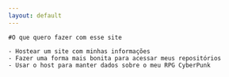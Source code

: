 ```yaml
---
layout: default
---
```


    #O que quero fazer com esse site
    
    - Hostear um site com minhas informações
    - Fazer uma forma mais bonita para acessar meus repositórios
    - Usar o host para manter dados sobre o meu RPG CyberPunk